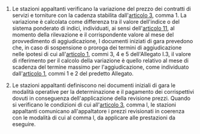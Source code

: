 1. Le stazioni appaltanti verificano la variazione del prezzo dei contratti di servizi e torniture con la cadenza stabilita dall'[articolo 3](/allegato-2.2bis-articolo-3/2), comma 1. La variazione è calcolata come differenza tra il valore dell'indice o del sistema ponderato di indici, individuati, ai sensi dell'[articolo 11](/allegato-2.2bis-articolo-11/2), al momento della rilevazione e il corrispondente valore al mese del provvedimento di aggiudicazione, I documenti iniziati di gara prevedono che, in caso di sospensione o proroga dei termini di aggiudicazione nelle ipotesi di cui all'[articolo 1](/allegato-1.3-articolo-1/2), commi 3, 4 e 5 dell'Allegato I.3, il valore di riferimento per il calcolo della variazione è quello relativo al mese di scadenza del termine massimo per l'aggiudicazione, come individuato dall'[articolo 1](/allegato-1.3-articolo-1/2), commi 1 e 2 del predetto Allegato.

2. Le stazioni appaltanti definiscono nei documenti iniziali di gara le modalità operative per la determinazione e il pagamento dei corrispettivi dovuti in conseguenza dell'applicazione della revisione prezzi. Quando si verificano le condizioni di cui all'[articolo 3](/allegato-2.2bis-articolo-3/2), comma l, le stazioni appaltanti comunicano all'appaltatore i prezzi revisionati in coerenza con le modalità di cui al comma l, da applicare alle prestazioni da eseguire.
